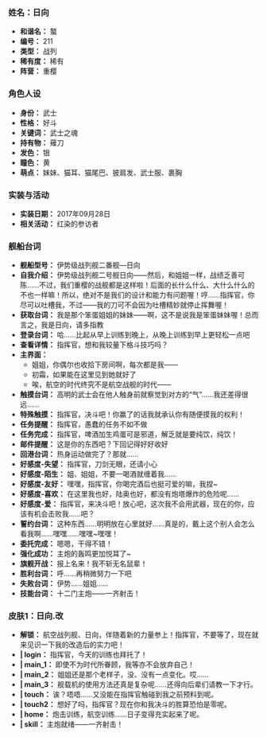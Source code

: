 ### 姓名：日向
* **和谐名：** 螯
* **编号：** 211
* **类型：** 战列
* **稀有度：** 稀有
* **阵营：** 重樱


### 角色人设
* **身份：** 武士
* **性格：** 好斗
* **关键词：** 武士之魂
* **持有物：** 薙刀
* **发色：** 银
* **瞳色：** 黄
* **萌点：** 妹妹、猫耳、猫尾巴、披肩发、武士服、裹胸


### 实装与活动
* **实装日期：** 2017年09月28日
* **相关活动：** 红染的参访者


### 舰船台词
* **舰船型号：** 伊势级战列舰二番舰—日向
* **自我介绍：** 伊势级战列舰二号舰日向——然后，和姐姐一样，战绩乏善可陈……不过，我们重樱的战舰都是这样啦！后面的长什么什么、大什么什么的不也一样嘛！所以，绝对不是我们的设计和能力有问题喔！哼……指挥官，你尽可以吐槽我，不过——我的刀可不会因为吐槽精妙就停止挥舞喔！
* **获取台词：** 我是那个笨蛋姐姐的妹妹——啊，这不是说我是笨蛋妹妹喔！总而言之，我是日向，请多指教
* **登录台词：** 哈……比起从早上训练到晚上，从晚上训练到早上更轻松一点吧
* **查看详情：** 指挥官，想和我较量下格斗技巧吗？
* **主界面：**
  * 姐姐，你偶尔也收拾下房间啊，每次都是我——
  * 初霜，如果能在这里见到她就好了
  * 唉，航空的时代终究不是航空战舰的时代——
* **触摸台词：** 高明的武士会在他人触身前就察觉到对方的“气”……我还差得很远……
* **特殊触摸：** 指挥官，决斗吧！你赢了的话我就承认你有随便摸我的权利！
* **任务提醒：** 指挥官，愚蠢的任务不如不做
* **任务完成：** 指挥官，啤酒加生鸡蛋可是邪道，解乏就是要纯饮，纯饮！
* **邮件提醒：** 这是你的东西吧？下回记得好好收好
* **回港台词：** 热身运动做完了？那就……
* **好感度-失望：** 指挥官，刀剑无眼，还请小心
* **好感度-陌生：** 姐、姐姐，不要一喝酒就缠着我……
* **好感度-友好：** 嘿嘿，指挥官，你喝完酒后也挺可爱的嘛，我捏~
* **好感度-喜欢：** 在这里我也好，陆奥也好，都没有炮塔爆炸的危险呢……
* **好感度-爱：** 指挥官，来决斗吧！放心吧，这次我不会用武器，现在的你，应该有机会击败我……吧？
* **誓约台词：** 这种东西……明明放在心里就好……真是的，戴上这个别人会怎么看我啊……嘿嘿……嘿嘿~嘿嘿！
* **委托完成：** 嗯嗯，干得不错！
* **强化成功：** 主炮的轰鸣更加悦耳了~
* **旗舰开战：** 报上名来！我不斩无名鼠辈！
* **胜利台词：** 呼……再稍微努力一下吧
* **失败台词：** 伊势……姐姐……
* **技能台词：** 十二门主炮——一齐射击！


### 皮肤1：日向.改
* **解锁：** 航空战列舰、日向，伴随着新的力量参上！指挥官，不要等了，现在就来见识一下我的改造后的实力吧！
* **| login：** 指挥官，今天的训练也拜托了！
* **| main_1：** 即使不为时代所眷顾，我等亦不会放弃自己！
* **| main_2：** 姐姐还是那个老样子，没、没有一点变化。哎……
* **| main_3：** 舰载机的使用方法还真是复杂呢……还得向后辈们请教一下才行。
* **| touch：** 诶？唔唔……又没能在指挥官触碰到我之前预料到呢。
* **| touch2：** 想好了吗，指挥官？现在你和我决斗的胜算恐怕是零呢。
* **| home：** 炮击训练，航空训练……日子变得充实起来了呢。
* **| skill：** 主炮就绪——一齐射击！
